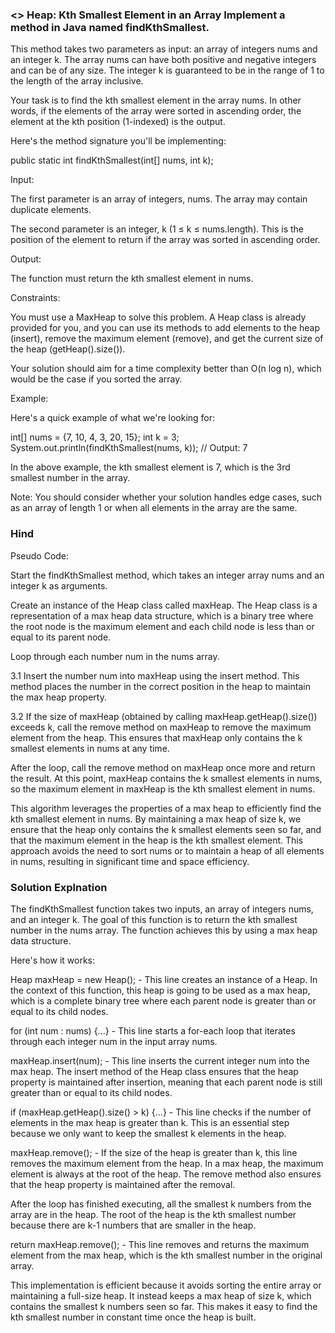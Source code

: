 ### <> Heap: Kth Smallest Element in an Array Implement a method in Java named findKthSmallest.

This method takes two parameters as input: an array of integers nums and an integer k. The array
nums can have both positive and negative integers and can be of any size. The integer k is
guaranteed to be in the range of 1 to the length of the array inclusive.

Your task is to find the kth smallest element in the array nums. In other words, if the elements of
the array were sorted in ascending order, the element at the kth position (1-indexed) is the output.

Here's the method signature you'll be implementing:

public static int findKthSmallest(int[] nums, int k);

Input:

The first parameter is an array of integers, nums. The array may contain duplicate elements.

The second parameter is an integer, k (1 ≤ k ≤ nums.length). This is the position of the element to
return if the array was sorted in ascending order.

Output:

The function must return the kth smallest element in nums.

Constraints:

You must use a MaxHeap to solve this problem. A Heap class is already provided for you, and you can
use its methods to add elements to the heap (insert), remove the maximum element (remove), and get
the current size of the heap (getHeap().size()).

Your solution should aim for a time complexity better than O(n log n), which would be the case if
you sorted the array.

Example:

Here's a quick example of what we're looking for:

int[] nums = {7, 10, 4, 3, 20, 15};
int k = 3;
System.out.println(findKthSmallest(nums, k)); // Output: 7

In the above example, the kth smallest element is 7, which is the 3rd smallest number in the array.

Note: You should consider whether your solution handles edge cases, such as an array of length 1 or
when all elements in the array are the same.

### Hind

Pseudo Code:

Start the findKthSmallest method, which takes an integer array nums and an integer k as arguments.

Create an instance of the Heap class called maxHeap. The Heap class is a representation of a max
heap data structure, which is a binary tree where the root node is the maximum element and each
child node is less than or equal to its parent node.

Loop through each number num in the nums array.

3.1 Insert the number num into maxHeap using the insert method. This method places the number in the
correct position in the heap to maintain the max heap property.

3.2 If the size of maxHeap (obtained by calling maxHeap.getHeap().size()) exceeds k, call the remove
method on maxHeap to remove the maximum element from the heap. This ensures that maxHeap only
contains the k smallest elements in nums at any time.

After the loop, call the remove method on maxHeap once more and return the result. At this point,
maxHeap contains the k smallest elements in nums, so the maximum element in maxHeap is the kth
smallest element in nums.

This algorithm leverages the properties of a max heap to efficiently find the kth smallest element
in nums. By maintaining a max heap of size k, we ensure that the heap only contains the k smallest
elements seen so far, and that the maximum element in the heap is the kth smallest element. This
approach avoids the need to sort nums or to maintain a heap of all elements in nums, resulting in
significant time and space efficiency.

### Solution Explnation

The findKthSmallest function takes two inputs, an array of integers nums, and an integer k. The goal
of this function is to return the kth smallest number in the nums array. The function achieves this
by using a max heap data structure.

Here's how it works:

Heap maxHeap = new Heap(); - This line creates an instance of a Heap. In the context of this
function, this heap is going to be used as a max heap, which is a complete binary tree where each
parent node is greater than or equal to its child nodes.

for (int num : nums) {...} - This line starts a for-each loop that iterates through each integer num
in the input array nums.

maxHeap.insert(num); - This line inserts the current integer num into the max heap. The insert
method of the Heap class ensures that the heap property is maintained after insertion, meaning that
each parent node is still greater than or equal to its child nodes.

if (maxHeap.getHeap().size() > k) {...} - This line checks if the number of elements in the max heap
is greater than k. This is an essential step because we only want to keep the smallest k elements in
the heap.

maxHeap.remove(); - If the size of the heap is greater than k, this line removes the maximum element
from the heap. In a max heap, the maximum element is always at the root of the heap. The remove
method also ensures that the heap property is maintained after the removal.

After the loop has finished executing, all the smallest k numbers from the array are in the heap.
The root of the heap is the kth smallest number because there are k-1 numbers that are smaller in
the heap.

return maxHeap.remove(); - This line removes and returns the maximum element from the max heap,
which is the kth smallest number in the original array.

This implementation is efficient because it avoids sorting the entire array or maintaining a
full-size heap. It instead keeps a max heap of size k, which contains the smallest k numbers seen so
far. This makes it easy to find the kth smallest number in constant time once the heap is built.


